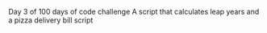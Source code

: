 Day 3 of 100 days of code challenge
A script that calculates leap years and a pizza delivery bill script